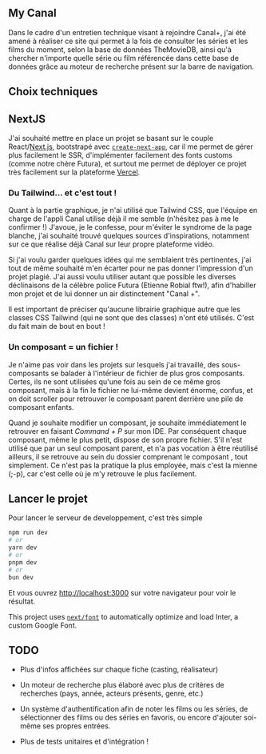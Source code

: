 ## My Canal

Dans le cadre d'un entretien technique visant à rejoindre Canal+, j'ai été amené à réaliser ce site qui permet à la fois de consulter les séries et les films du moment, selon la base de données TheMovieDB, ainsi qu'à chercher n'importe quelle série ou film référencée dans cette base de données grâce au moteur de recherche présent sur la barre de navigation.

## Choix techniques

## NextJS

J'ai souhaité mettre en place un projet se basant sur le couple React/[Next.js](https://nextjs.org/), bootstrapé avec [`create-next-app`](https://github.com/vercel/next.js/tree/canary/packages/create-next-app), car il me permet de gérer plus facilement le SSR, d'implémenter facilement des fonts customs (comme notre chère Futura), et surtout me permet de déployer ce projet très facilement sur la plateforme [Vercel](https://vercel.com/new?utm_medium=default-template&filter=next.js&utm_source=create-next-app&utm_campaign=create-next-app-readme).

### Du Tailwind... et c'est tout !

Quant à la partie graphique, je n'ai utilisé que Tailwind CSS, que l'équipe en charge de l'appli Canal utilise déjà il me semble (n'hésitez pas à me le confirmer !)
J'avoue, je le confesse, pour m'éviter le syndrome de la page blanche, j'ai souhaité trouvé quelques sources d'inspirations, notamment sur ce que réalise déjà Canal sur leur propre plateforme vidéo.

Si j'ai voulu garder quelques idées qui me semblaient très pertinentes, j'ai tout de même souhaité m'en écarter pour ne pas donner l'impression d'un projet plagié. J'ai aussi voulu utiliser autant que possible les diverses déclinaisons de la célèbre police Futura (Etienne Robial ftw!), afin d'habiller mon projet et de lui donner un air distinctement "Canal +".

Il est important de préciser qu'aucune librairie graphique autre que les classes CSS Tailwind (qui ne sont que des classes) n'ont été utilisés. C'est du fait main de bout en bout !

### Un composant = un fichier !

Je n'aime pas voir dans les projets sur lesquels j'ai travaillé, des sous-composants se balader à l'intérieur de fichier de plus gros composants. Certes, ils ne sont utilisées qu'une fois au sein de ce même gros composant, mais à la fin le fichier ne lui-même devient énorme, confus, et on doit scroller pour retrouver le composant parent derrière une pile de composant enfants.

Quand je souhaite modifier un composant, je souhaite immédiatement le retrouver en faisant _Command + P_ sur mon IDE. Par conséquent chaque composant, même le plus petit, dispose de son propre fichier. S'il n'est utilisé que par un seul composant parent, et n'a pas vocation à être réutilisé ailleurs, il se retrouve au sein du dossier comprenant le composant , tout simplement. Ce n'est pas la pratique la plus employée, mais c'est la mienne (;-p), car c'est celle où je m'y retrouve le plus facilement.

## Lancer le projet

Pour lancer le serveur de developpement, c'est très simple

```bash
npm run dev
# or
yarn dev
# or
pnpm dev
# or
bun dev
```

Et vous ouvrez [http://localhost:3000](http://localhost:3000) sur votre navigateur pour voir le résultat.

This project uses [`next/font`](https://nextjs.org/docs/basic-features/font-optimization) to automatically optimize and load Inter, a custom Google Font.

## TODO

- Plus d'infos affichées sur chaque fiche (casting, réalisateur)

- Un moteur de recherche plus élaboré avec plus de critères de recherches (pays, année, acteurs présents, genre, etc.)

- Un système d'authentification afin de noter les films ou les séries, de sélectionner des films ou des séries en favoris, ou encore d'ajouter soi-même ses propres entrées.

- Plus de tests unitaires et d'intégration !
